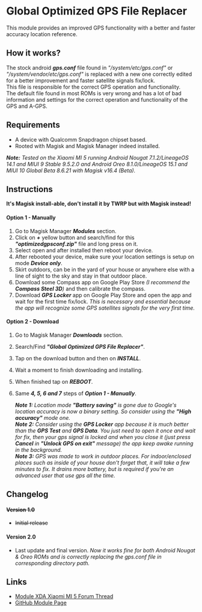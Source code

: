 # Global Optimized GPS File Replacer
This module provides an improved GPS functionality with a better and faster accuracy location reference.

## How it works?
   The stock android **_gps.conf_** file found in *"/system/etc/gps.conf"* or *"/system/vendor/etc/gps.conf"* is replaced with a new one correctly edited for a better improvement and faster satellite signals fix/lock.  
   This file is responsible for the correct GPS operation and functionality.  
   The default file found in most ROMs is very wrong and has a lot of bad information and settings for the correct operation and functionality of the GPS and A-GPS.  
   
## Requirements
- A device with Qualcomm Snapdragon chipset based.
- Rooted with Magisk and Magisk Manager indeed installed.

*__Note:__ Tested on the Xiaomi MI 5 running Android Nougat 7.1.2/LineageOS 14.1 and MIUI 9 Stable 9.5.2.0 and Android Oreo 8.1.0/LineageOS 15.1 and MIUI 10 Global Beta 8.6.21 with Magisk v16.4 (Beta).*

## Instructions
__It's Magisk install-able, don't install it by TWRP but with Magisk instead!__

#### Option 1 - Manually
1. Go to Magisk Manager **_Modules_** section.
2. Click on **_+_** yellow button and search/find for this **_"optimizedgpsconf.zip"_** file and long press on it.
3. Select open and after installed then reboot your device.
4. After rebooted your device, make sure your location settings is setup on mode **_Device only_**.
5. Skirt outdoors, can be in the yard of your house or anywhere else with a line of sight to the sky and stay in that outdoor place.
6. Download some Compass app on Google Play Store *(I recommend the **Compass Steel 3D**)* and then calibrate the compass.
7. Download **_GPS Locker_** app on Google Play Store and open the app and wait for the first time fix/lock. *This is necessary and essential because the app will recognize some GPS satellites signals for the very first time.*

#### Option 2 - Download
1. Go to Magisk Manager **_Downloads_** section.
2. Search/Find **_"Global Optimized GPS File Replacer"_**.
3. Tap on the download button and then on **_INSTALL_**.
4. Wait a moment to finish downloading and installing.
5. When finished tap on **_REBOOT_**.
6. Same **_4, 5, 6 and 7_** steps of **_Option 1 - Manually_**.

   *__Note 1:__ Location mode __"Battery saving"__ is gone due to Google's location accuracy is now a binary setting. So consider using the __"High accuracy"__ mode one.*  
   *__Note 2:__ Consider using the __GPS Locker__ app because it is much better than the __GPS Test__ and __GPS Data__. You just need to open it once and wait for fix, then your gps signal is locked and when you close it (just press __Cancel__ in __"Unlock GPS on exit"__ message) the app keep awake running in the background.*  
   *__Note 3:__ GPS was made to work in outdoor places. For indoor/enclosed places such as inside of your house don't forget that, it will take a few minutes to fix. It drains more battery, but is required if you're an advanced user that use gps all the time.*  
   
## Changelog
#### ~~Version 1.0~~
- ~~Initial release~~ 

#### Version 2.0
- Last update and final version. *Now it works fine for both Android Nougat & Oreo ROMs and is correctly replacing the gps.conf file in corresponding directory path.*

## Links
- [Module XDA Xiaomi MI 5 Forum Thread](https://forum.xda-developers.com/mi-5/how-to/step-step-definitive-gps-solution-global-t3695769)
- [GitHub Module Page](https://github.com/Magisk-Modules-Repo/Global-Optimized-GPS-File-Replacer)
